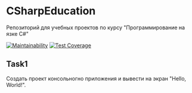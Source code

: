 # CSharpEducation
Репозиторий для учебных проектов по курсу "Программирование на язке С#"

[![Maintainability](https://api.codeclimate.com/v1/badges/0f792f791f52541a372f/maintainability)](https://codeclimate.com/github/AlexArtsy/CSharpEducation/maintainability) [![Test Coverage](https://api.codeclimate.com/v1/badges/0f792f791f52541a372f/test_coverage)](https://codeclimate.com/github/AlexArtsy/CSharpEducation/test_coverage)

## Task1
Создать проект консольногно приложения и вывести на экран "Hello, World!".
